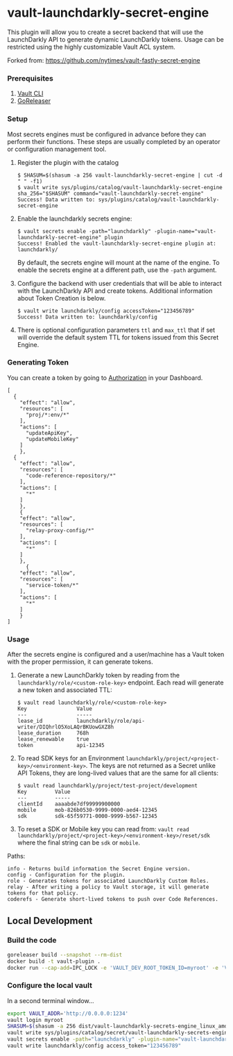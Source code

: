 # vault-launchdarkly-secret-engine

This plugin will allow you to create a secret backend that will use the LaunchDarkly API to generate dynamic LaunchDarkly tokens.  Usage can be restricted using the highly customizable Vault ACL system.

Forked from: https://github.com/nytimes/vault-fastly-secret-engine
### Prerequisites
1. [Vault CLI ](https://developer.hashicorp.com/vault/downloads)
2. [GoReleaser ](https://goreleaser.com/install/)

### Setup

Most secrets engines must be configured in advance before they can perform their
functions. These steps are usually completed by an operator or configuration
management tool.

1. Register the plugin with the catalog

    ```text
    $ SHASUM=$(shasum -a 256 vault-launchdarkly-secret-engine | cut -d " " -f1)
    $ vault write sys/plugins/catalog/vault-launchdarkly-secret-engine sha_256="$SHASUM" command="vault-launchdarkly-secret-engine"
    Success! Data written to: sys/plugins/catalog/vault-launchdarkly-secret-engine
    ```

2. Enable the launchdarkly secrets engine:

    ```text
    $ vault secrets enable -path="launchdarkly" -plugin-name="vault-launchdarkly-secret-engine" plugin
    Success! Enabled the vault-launchdarkly-secret-engine plugin at: launchdarkly/
    ```

    By default, the secrets engine will mount at the name of the engine. To
    enable the secrets engine at a different path, use the `-path` argument.

3. Configure the backend with user credentials that will be able to interact with the LaunchDarkly API and create tokens. Additional information about Token Creation is below.

    ```text
    $ vault write launchdarkly/config accessToken="123456789"
    Success! Data written to: launchdarkly/config
    ```

4. There is optional configuration parameters `ttl` and `max_ttl` that if set will override the default system TTL for tokens issued from this Secret Engine.

### Generating Token
You can create a token by going to [Authorization](https://app.launchdarkly.com/settings/authorization/tokens/new) in your Dashboard.

```
[
  {
    "effect": "allow",
    "resources": [
      "proj/*:env/*"
    ],
    "actions": [
      "updateApiKey",
      "updateMobileKey"
    ]
	},
  {
    "effect": "allow",
    "resources": [
      "code-reference-repository/*"
    ],
    "actions": [
      "*"
    ]
	},
    {
    "effect": "allow",
    "resources": [
      "relay-proxy-config/*"
    ],
    "actions": [
      "*"
    ]
	},
      {
    "effect": "allow",
    "resources": [
      "service-token/*"
    ],
    "actions": [
      "*"
    ]
	}
]
```
### Usage

After the secrets engine is configured and a user/machine has a Vault token with the proper permission, it can generate tokens.

1. Generate a new LaunchDarkly token by reading from the  `launchdarkly/role/<custom-role-key>` endpoint. Each read will generate a new token and associated TTL:

    ```text
    $ vault read launchdarkly/role/<custom-role-key>
    Key                Value
    ---                -----
    lease_id           launchdarkly/role/api-writer/DIQhrlO5XoLAQrBKUowGXZ8h
    lease_duration     768h
    lease_renewable    true
    token              api-12345
    ```

2. To read SDK keys for an Environment `launchdarkly/project/<project-key>/<environment-key>`. The keys are not returned as a Secret unlike API Tokens, they are long-lived values that are the same for all clients:

    ```text
    $ vault read launchdarkly/project/test-project/development
    Key         Value
    ---         -----
    clientId    aaaabde7df99999900000
    mobile      mob-826b0530-9999-0000-aed4-12345
    sdk         sdk-65f59771-0000-9999-b567-12345
    ```

3. To reset a SDK or Mobile key you can read from: `vault read launchdarkly/project/<project-key>/<environment-key>/reset/sdk` where the final string can be `sdk` or `mobile`.

Paths:
```
info - Returns build information the Secret Engine version.
config - Configuration for the plugin.
role - Generates tokens for associated LaunchDarkly Custom Roles.
relay - After writing a policy to Vault storage, it will generate tokens for that policy.
coderefs - Generate short-lived tokens to push over Code References.
```

## Local Development

### Build the code

```bash
goreleaser build --snapshot --rm-dist
docker build -t vault-plugin .
docker run --cap-add=IPC_LOCK -e 'VAULT_DEV_ROOT_TOKEN_ID=myroot' -e 'VAULT_DEV_LISTEN_ADDRESS=0.0.0.0:1234' -p 1234:1234 vault-plugin
```

### Configure the local vault

In a second terminal window...

```bash
export VAULT_ADDR='http://0.0.0.0:1234'
vault login myroot
SHASUM=$(shasum -a 256 dist/vault-launchdarkly-secrets-engine_linux_amd64_v1/vault-launchdarkly-secrets-engine | cut -d " " -f1)
vault write sys/plugins/catalog/secret/vault-launchdarkly-secrets-engine sha_256="$SHASUM" command="vault-launchdarkly-secrets-engine"
vault secrets enable -path="launchdarkly" -plugin-name="vault-launchdarkly-secrets-engine" plugin
vault write launchdarkly/config access_token="123456789"
```
